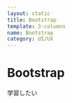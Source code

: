 ```yaml
---
layout: static
title: Bootstrap
template: 3-columns
name: Bootstrap
category: UI/UX
---
```


# Bootstrap

学習したい
